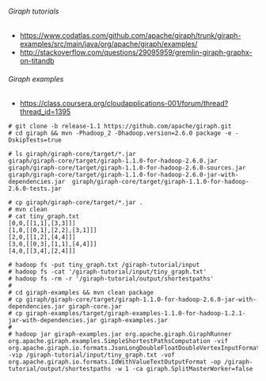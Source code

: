 ###### Giraph tutorials

  * https://www.codatlas.com/github.com/apache/giraph/trunk/giraph-examples/src/main/java/org/apache/giraph/examples/
  * http://stackoverflow.com/questions/29095959/gremlin-giraph-graphx-on-titandb

###### Giraph examples

  * https://class.coursera.org/cloudapplications-001/forum/thread?thread_id=1395

```
# git clone -b release-1.1 https://github.com/apache/giraph.git
# cd giraph && mvn -Phadoop_2 -Dhadoop.version=2.6.0 package -e -DskipTests=true

# ls giraph/giraph-core/target/*.jar
giraph/giraph-core/target/giraph-1.1.0-for-hadoop-2.6.0.jar                        giraph/giraph-core/target/giraph-1.1.0-for-hadoop-2.6.0-sources.jar
giraph/giraph-core/target/giraph-1.1.0-for-hadoop-2.6.0-jar-with-dependencies.jar  giraph/giraph-core/target/giraph-1.1.0-for-hadoop-2.6.0-tests.jar

# cp giraph/giraph-core/target/*.jar .
# mvn clean
# cat tiny_graph.txt
[0,0,[[1,1],[3,3]]]
[1,0,[[0,1],[2,2],[3,1]]]
[2,0,[[1,2],[4,4]]]
[3,0,[[0,3],[1,1],[4,4]]]
[4,0,[[3,4],[2,4]]]

# hadoop fs -put tiny_graph.txt /giraph-tutorial/input
# hadoop fs -cat '/giraph-tutorial/input/tiny_graph.txt'
# hadoop fs -rm -r '/giraph-tutorial/output/shortestpaths'
#
# cd giraph-examples && mvn clean package
# cp giraph/giraph-core/target/giraph-1.1.0-for-hadoop-2.6.0-jar-with-dependencies.jar giraph-core.jar
# cp giraph-examples/target/giraph-examples-1.1.0-for-hadoop-1.2.1-jar-with-dependencies.jar giraph-examples.jar
# 
# hadoop jar giraph-examples.jar org.apache.giraph.GiraphRunner org.apache.giraph.examples.SimpleShortestPathsComputation -vif org.apache.giraph.io.formats.JsonLongDoubleFloatDoubleVertexInputFormat -vip /giraph-tutorial/input/tiny_graph.txt -vof org.apache.giraph.io.formats.IdWithValueTextOutputFormat -op /giraph-tutorial/output/shortestpaths -w 1 -ca giraph.SplitMasterWorker=false
```
